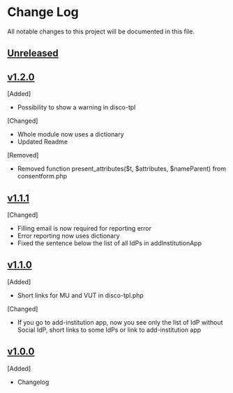 # Change Log
All notable changes to this project will be documented in this file.

## [Unreleased]

## [v1.2.0]
[Added]
- Possibility to show a warning in disco-tpl

[Changed]
- Whole module now uses a dictionary
- Updated Readme

[Removed]
- Removed function present_attributes($t, $attributes, $nameParent) from consentform.php

## [v1.1.1]
[Changed]
- Filling email is now required for reporting error
- Error reporting now uses dictionary
- Fixed the sentence below the list of all IdPs in addInstitutionApp

## [v1.1.0]
[Added]
- Short links for MU and VUT in disco-tpl.php

[Changed]
- If you go to add-institution app, now you see only the list of IdP without Social IdP, short links to some IdPs or link to add-institution app

## [v1.0.0]
[Added]
- Changelog

[Unreleased]: https://github.com/ICS-MU/ceitec-aai-proxy-idp-template/tree/master
[v1.2.0]: https://github.com/ICS-MU/ceitec-aai-proxy-idp-template/tree/v1.2.0
[v1.1.1]: https://github.com/ICS-MU/ceitec-aai-proxy-idp-template/tree/v1.1.1
[v1.1.0]: https://github.com/ICS-MU/ceitec-aai-proxy-idp-template/tree/v1.1.0
[v1.0.0]: https://github.com/ICS-MU/ceitec-aai-proxy-idp-template/tree/v1.0.0
